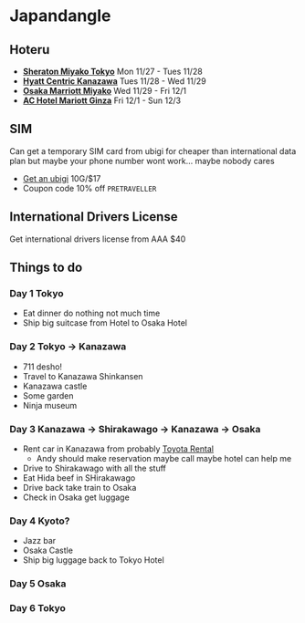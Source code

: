 # Japandangle

## Hoteru

- [**Sheraton Miyako Tokyo**](https://www.marriott.com/en-us/hotels/tyomy-sheraton-miyako-hotel-tokyo/overview/) Mon 11/27 - Tues 11/28 
- [**Hyatt Centric Kanazawa**](https://www.hyatt.com/hyatt-centric/en-US/kmqct-hyatt-centric-kanazawa/) Tues 11/28 - Wed 11/29
- [**Osaka Marriott Miyako**](https://www.marriott.com/en-us/hotels/osamc-osaka-marriott-miyako-hotel/overview/) Wed 11/29 - Fri 12/1
- [**AC Hotel Mariott Ginza**](https://www.marriott.com/en-us/hotels/tyoar-ac-hotel-tokyo-ginza/overview/) Fri 12/1 - Sun 12/3

## SIM

Can get a temporary SIM card from ubigi for cheaper than international data plan but maybe your phone number wont work... maybe nobody cares
  - [Get an ubigi](https://cellulardata.ubigi.com/data-plans-and-coverage/ubigi-esim-data-plans/?destination=&region=asia&currency=usd&one-off=on&monthly=on&annual=on&origin=hp#table-plans-view) 10G/$17
  - Coupon code 10% off `PRETRAVELLER`

## International Drivers License

Get international drivers license from AAA $40

## Things to do

### Day 1 Tokyo
- Eat dinner do nothing not much time
- Ship big suitcase from Hotel to Osaka Hotel

### Day 2 Tokyo -> Kanazawa
- 711 desho! 
- Travel to Kanazawa Shinkansen
- Kanazawa castle
- Some garden
- Ninja museum

### Day 3 Kanazawa -> Shirakawago -> Kanazawa -> Osaka
- Rent car in Kanazawa from probably [Toyota Rental](https://rent.toyota.co.jp/eng/) 
  - Andy should make reservation maybe call maybe hotel can help me
- Drive to Shirakawago with all the stuff
- Eat Hida beef in SHirakawago
- Drive back take train to Osaka
- Check in Osaka get luggage 
### Day 4 Kyoto?
- Jazz bar
- Osaka Castle 
- Ship big luggage back to Tokyo Hotel

### Day 5 Osaka 

### Day 6 Tokyo
